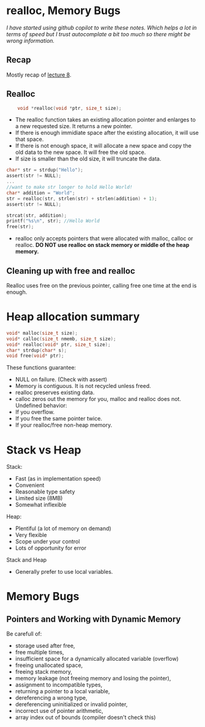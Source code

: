 # realloc, Memory Bugs

*I have started using github copilot to write these notes. Which helps a lot in terms of speed but I trust autocomplate a bit too much so there might be wrong information.*

## Recap

Mostly recap of [lecture 8](./lec8.md).

## Realloc
    
```c
    void *realloc(void *ptr, size_t size);
```
- The realloc function takes an existing allocation pointer and enlarges to a new requested size. It returns a new pointer.
- If there is enough immidiate space after the existing allocation, it will use that space.
- If there is not enough space, it will allocate a new space and copy the old data to the new space. It will free the old space.
- If size is smaller than the old size, it will truncate the data.

```c
char* str = strdup("Hello");
assert(str != NULL);
...
//want to make str longer to hold Hello World!
char* addition = "World";
str = realloc(str, strlen(str) + strlen(addition) + 1);
assert(str != NULL);

strcat(str, addition);
printf("%s\n", str); //Hello World
free(str);
```

- realloc only accepts pointers that were allocated with malloc, calloc or realloc. **DO NOT use realloc on stack memory or middle of the heap memory.**

## Cleaning up with free and realloc

Realloc uses free on the previous pointer, calling free one time at the end is enough.

# Heap allocation summary

```c
void* malloc(size_t size);
void* calloc(size_t nmemb, size_t size);
void* realloc(void* ptr, size_t size);
char* strdup(char* s);
void free(void* ptr);
```
These functions guarantee:
- NULL on failure. (Check with assert)
- Memory is contiguous. It is not recycled unless freed.
- realloc preserves existing data.
- calloc zeros out the memory for you, malloc and realloc does not.
Undefined behavior:
- If you overflow.
- If you free the same pointer twice.
- If your realloc/free non-heap memory.

# Stack vs Heap

Stack:
- Fast (as in implementation speed)
- Convenient
- Reasonable type safety
- Limited size (8MB)
- Somewhat inflexible

Heap:
- Plentiful (a lot of memory on demand)
- Very flexible
- Scope under your control
- Lots of opportunity for error

Stack and Heap
- Generally prefer to use local variables.

# Memory Bugs

## Pointers and Working with Dynamic Memory

Be carefull of:
- storage used after free,
- free multiple times,
- insufficient space for a dynamically allocated variable (overflow)
- freeing unallocated space,
- freeing stack memory,
- memory leakage (not freeing memory and losing the pointer),
- assignment to incompatible types,
- returning a pointer to a local variable,
- dereferencing a wrong type,
- dereferencing uninitialized or invalid pointer,
- incorrect use of pointer arithmetic,
- array index out of bounds (compiler doesn't check this)

